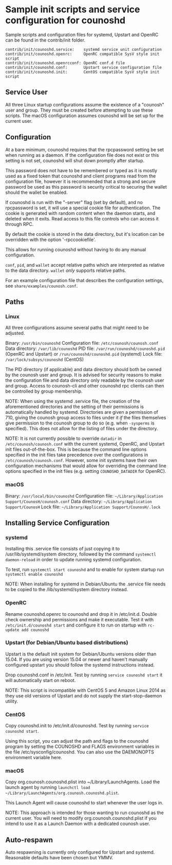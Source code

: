 Sample init scripts and service configuration for counoshd
==========================================================

Sample scripts and configuration files for systemd, Upstart and OpenRC
can be found in the contrib/init folder.

    contrib/init/counoshd.service:    systemd service unit configuration
    contrib/init/counoshd.openrc:     OpenRC compatible SysV style init script
    contrib/init/counoshd.openrcconf: OpenRC conf.d file
    contrib/init/counoshd.conf:       Upstart service configuration file
    contrib/init/counoshd.init:       CentOS compatible SysV style init script

Service User
---------------------------------

All three Linux startup configurations assume the existence of a "counosh" user
and group.  They must be created before attempting to use these scripts.
The macOS configuration assumes counoshd will be set up for the current user.

Configuration
---------------------------------

At a bare minimum, counoshd requires that the rpcpassword setting be set
when running as a daemon.  If the configuration file does not exist or this
setting is not set, counoshd will shut down promptly after startup.

This password does not have to be remembered or typed as it is mostly used
as a fixed token that counoshd and client programs read from the configuration
file, however it is recommended that a strong and secure password be used
as this password is security critical to securing the wallet should the
wallet be enabled.

If counoshd is run with the "-server" flag (set by default), and no rpcpassword is set,
it will use a special cookie file for authentication. The cookie is generated with random
content when the daemon starts, and deleted when it exits. Read access to this file
controls who can access it through RPC.

By default the cookie is stored in the data directory, but it's location can be overridden
with the option '-rpccookiefile'.

This allows for running counoshd without having to do any manual configuration.

`conf`, `pid`, and `wallet` accept relative paths which are interpreted as
relative to the data directory. `wallet` *only* supports relative paths.

For an example configuration file that describes the configuration settings,
see `share/examples/counosh.conf`.

Paths
---------------------------------

### Linux

All three configurations assume several paths that might need to be adjusted.

Binary:              `/usr/bin/counoshd`
Configuration file:  `/etc/counosh/counosh.conf`
Data directory:      `/var/lib/counoshd`
PID file:            `/var/run/counoshd/counoshd.pid` (OpenRC and Upstart) or `/run/counoshd/counoshd.pid` (systemd)
Lock file:           `/var/lock/subsys/counoshd` (CentOS)

The PID directory (if applicable) and data directory should both be owned by the
counosh user and group. It is advised for security reasons to make the
configuration file and data directory only readable by the counosh user and
group. Access to counosh-cli and other counoshd rpc clients can then be
controlled by group membership.

NOTE: When using the systemd .service file, the creation of the aforementioned
directories and the setting of their permissions is automatically handled by
systemd. Directories are given a permission of 710, giving the counosh group
access to files under it _if_ the files themselves give permission to the
counosh group to do so (e.g. when `-sysperms` is specified). This does not allow
for the listing of files under the directory.

NOTE: It is not currently possible to override `datadir` in
`/etc/counosh/counosh.conf` with the current systemd, OpenRC, and Upstart init
files out-of-the-box. This is because the command line options specified in the
init files take precedence over the configurations in
`/etc/counosh/counosh.conf`. However, some init systems have their own
configuration mechanisms that would allow for overriding the command line
options specified in the init files (e.g. setting `COUNOSHD_DATADIR` for
OpenRC).

### macOS

Binary:              `/usr/local/bin/counoshd`
Configuration file:  `~/Library/Application Support/CounosH/counosh.conf`
Data directory:      `~/Library/Application Support/CounosH`
Lock file:           `~/Library/Application Support/CounosH/.lock`

Installing Service Configuration
-----------------------------------

### systemd

Installing this .service file consists of just copying it to
/usr/lib/systemd/system directory, followed by the command
`systemctl daemon-reload` in order to update running systemd configuration.

To test, run `systemctl start counoshd` and to enable for system startup run
`systemctl enable counoshd`

NOTE: When installing for systemd in Debian/Ubuntu the .service file needs to be copied to the /lib/systemd/system directory instead.

### OpenRC

Rename counoshd.openrc to counoshd and drop it in /etc/init.d.  Double
check ownership and permissions and make it executable.  Test it with
`/etc/init.d/counoshd start` and configure it to run on startup with
`rc-update add counoshd`

### Upstart (for Debian/Ubuntu based distributions)

Upstart is the default init system for Debian/Ubuntu versions older than 15.04. If you are using version 15.04 or newer and haven't manually configured upstart you should follow the systemd instructions instead.

Drop counoshd.conf in /etc/init.  Test by running `service counoshd start`
it will automatically start on reboot.

NOTE: This script is incompatible with CentOS 5 and Amazon Linux 2014 as they
use old versions of Upstart and do not supply the start-stop-daemon utility.

### CentOS

Copy counoshd.init to /etc/init.d/counoshd. Test by running `service counoshd start`.

Using this script, you can adjust the path and flags to the counoshd program by
setting the COUNOSHD and FLAGS environment variables in the file
/etc/sysconfig/counoshd. You can also use the DAEMONOPTS environment variable here.

### macOS

Copy org.counosh.counoshd.plist into ~/Library/LaunchAgents. Load the launch agent by
running `launchctl load ~/Library/LaunchAgents/org.counosh.counoshd.plist`.

This Launch Agent will cause counoshd to start whenever the user logs in.

NOTE: This approach is intended for those wanting to run counoshd as the current user.
You will need to modify org.counosh.counoshd.plist if you intend to use it as a
Launch Daemon with a dedicated counosh user.

Auto-respawn
-----------------------------------

Auto respawning is currently only configured for Upstart and systemd.
Reasonable defaults have been chosen but YMMV.
